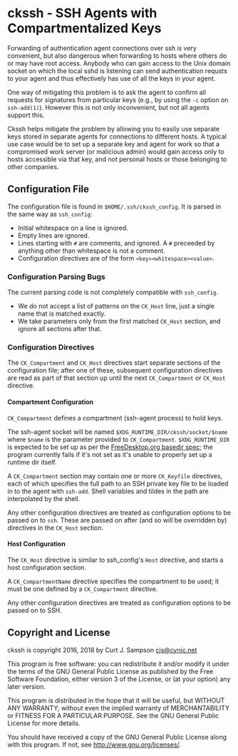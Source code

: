 ckssh - SSH Agents with Compartmentalized Keys
==============================================

Forwarding of authentication agent connections over ssh is very
convenient, but also dangerous when forwarding to hosts where others
do or may have root access. Anybody who can gain access to the Unix
domain socket on which the local sshd is listening can send
authentication requsts to your agent and thus effectively has use of
all the keys in your agent.

One way of mitigating this problem is to ask the agent to confirm all
requests for signatures from particular keys (e.g., by using the `-c`
option on `ssh-add(1)`). However this is not only inconvenient, but
not all agents support this.

Ckssh helps mitigate the problem by allowing you to easily use
separate keys stored in separate agents for connections to different
hosts. A typical use case would be to set up a separate key and agent
for work so that a compromised work server (or malicious admin) would
gain access only to hosts accessible via that key, and not personal
hosts or those belonging to other companies.


Configuration File
------------------

The configuration file is found in `$HOME/.ssh/ckssh_config`. It is
parsed in the same way as `ssh_config`:

* Initial whitespace on a line is ignored.
* Empty lines are ignored.
* Lines starting with `#` are comments, and ignored. A `#` preceeded
  by anything other than whitespace is not a comment.
* Configuration directives are of the form `<key><whitespace><value>`.

### Configuration Parsing Bugs

The current parsing code is not completely compatible with `ssh_config`.

* We do not accept a list of patterns on the `CK_Host` line, just a
  single name that is matched exactly.
* We take parameters only from the first matched `CK_Host` section,
  and ignore all sections after that.

### Configuration Directives

The `CK_Compartment` and `CK_Host` directives start separate
sections of the configuration file; after one of these, subsequent
configuration directives are read as part of that section up until
the next `CK_Compartment` or `CK_Host` directive.

#### Compartment Configuration

`CK_Compartment` defines a compartment (ssh-agent process) to
hold keys.

The ssh-agent socket will be named `$XDG_RUNTIME_DIR/ckssh/socket/$name`
where `$name` is the parameter provided to `CK_Compartment`.
`$XDG_RUNTIME_DIR` is expected to be set up as per the [FreeDesktop.org
basedir spec][basedir]; the program currently fails if it's not set as
it's unable to properly set up a runtime dir itself.

A `CK_Compartment` section may contain one or more `CK_Keyfile`
directives, each of which specifies the full path to an SSH private
key file to be loaded in to the agent with `ssh-add`. Shell variables
and tildes in the path are interpolated by the shell.

Any other configuration directives are treated as configuration
options to be passed on to `ssh`. These are passed on after (and so
will be overridden by) directives in the `CK_Host` section.

[basedir]: https://specifications.freedesktop.org/basedir-spec/basedir-spec-latest.html

#### Host Configuration

The `CK_Host` directive is similar to ssh_config's `Host` directive,
and starts a host configuration section.

A `CK_CompartmentName` directive specifies the compartment to be used;
it must be one defined by a `CK_Compartment` directive.

Any other configuration directives are treated as configuration
options to be passed on to SSH.


Copyright and License
---------------------

ckssh is copyright 2016, 2018 by Curt J. Sampson <cjs@cynic.net>

This program is free software: you can redistribute it and/or modify
it under the terms of the GNU General Public License as published by
the Free Software Foundation, either version 3 of the License, or
(at your option) any later version.

This program is distributed in the hope that it will be useful,
but WITHOUT ANY WARRANTY; without even the implied warranty of
MERCHANTABILITY or FITNESS FOR A PARTICULAR PURPOSE.  See the
GNU General Public License for more details.

You should have received a copy of the GNU General Public License
along with this program.  If not, see <http://www.gnu.org/licenses/>.

